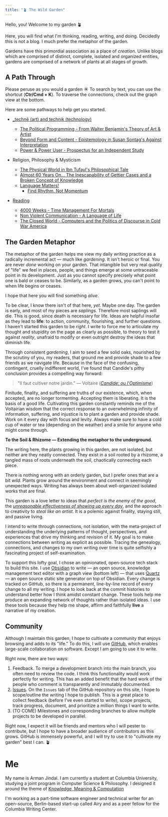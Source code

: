 ```yaml
---
title: "🪴 The Wild Garden"
---
```


Hello, you! Welcome to my garden 🪴 

Here, you will find what I'm thinking, reading, writing, and doing. Decidedly this is not a blog. I much prefer the metaphor of the garden. 

Gardens have this primordial association as a place of *creation*. Unlike blogs which are comprised of distinct, complete, isolated and organized entities, gardens are comprised of a network of plants at all stages of growth. 

## A Path Through
Please peruse as you would a garden ☀️ To search by text, you can use the shortcut (**Ctr/Cmd + K**). To traverse the connections, check out the graph view at the bottom.

Here are some pathways to help get you started.

- [_technē (art) and technik (technology)](https://en.wikipedia.org/wiki/Techne)
	- [The Political Programming - From Walter Benjamin's Theory of Art & Artist](digital-garden/The-Political-Programmer.md) 
	- [Beyond Form and Content - Epistemology in Susan Sontag's Against Interpretation](digital-garden/Beyond-Form-Content.md)
	- [Power & Power User - Prospectus for an Independent Study](digital-garden/Independent%20Study/Power%20&%20Power%20User%20-%20Prospectus.md)

- Religion, Philosophy & Mysticism
	- [The Physical World in Ibn Tufayl's Philosophical Tale](digital-garden/Tools/Ibn-Tufayl.md)
	- [Almost 60 Years On... The Inescapability of Gettier Cases and a Broken Concept of Knowledge](digital-garden/The-Inescapability-of-Gettier%20Cases.md)
	- [Language Matters!](digital-garden/Language%20Matters.md)
		- [Find Rhythm. Not Momentum](digital-garden/Rhythm-Not-Momentum.md)

- [Reading](digital-garden/Book%20Commentaries/Book%20Commentaries.md)
	- [4000 Weeks - Time Management For Mortals](digital-garden/Book%20Commentaries/4000%20Weeks%20-%20Time%20Management%20For%20Mortals.md)
	- [Non Violent Communication - A Language of Life](digital-garden/Book%20Commentaries/Non%20Violent%20Communication%20-%20A%20Language%20of%20Life.md)
	- [The Closed World - Computers and the Politics of Discourse in Cold War America](digital-garden/Book%20Notes/The%20Closed%20World%20-%20Computers%20and%20the%20Politics%20of%20Discourse%20in%20Cold%20War%20America.md)


## The Garden Metaphor
The metaphor of the garden helps me view my daily writing practice as a radically incremental act — much like *gardening*. It isn't heroic or final. You are never *done* working on your garden. That intangible but very real quality of "life" we feel in places, people, and things emerge at some untraceable point in its development. Just as you cannot specify precisely what point one is bald or ceases to be. Similarly, as a garden grows, you can't point to when life begins or ceases. 

I hope that here you will find something *alive*. 

To be clear, I know there isn't of that here, *yet*. Maybe one day. The garden is early, and most of my pieces are *saplings*. Therefore most saplings will die. This is good, since death is necessary for life. Ideas are helpful insofar as they lead to **life**: to action, community, flourishing, and further questions. I haven't started this garden to be *right*. I write to force me to articulate my thought and stupidity on the page as clearly as possible, to theory to test it against *reality*, unafraid to modify or even outright destroy the ideas that diminish life. 

Through consistent *gardening*, I aim to seed a few solid oaks, nourished by the scrutiny of you, my readers, that ground me and provide shade to a few friends as we navigate life. Because in the face of the confusing, contingent, cruelly indifferent world, I've found that Candide's pithy conclusion provides a compelling way forward:

>  "Il faut cultiver notre jardin."
>  — Voltaire ([*Candide: ou l'Optimisme*](https://www.theschooloflife.com/article/cultivate-own-garden-voltaire/))


Finitude, finality, and suffering are truths of our existence, which, when accepted, are no longer tormenting. Accepting them is liberating. It is the basis of a good life. Cultivating this garden constantly reminds me of the Voltairian wisdom that the correct response to an overwhelming infinity of information, suffering, and injustice is to plant a garden and provide shade. Work on it every day with focus and levity. Always make sure to have a cold cup of water or tea (depending on the weather) and a smile for anyone who might come through.

**To the Soil & Rhizome — Extending the metaphor to the underground.** 

The writing here, the plants growing in this garden, are not isolated, but neither are they neatly connected. They exist in a soil rooted by a rhizome, a tangled mass of roots underneath the soil, chaotically connecting each piece. 

There is nothing wrong with an orderly garden, but I prefer ones that are a bit *wild*. Plants grow around the environment and connect in seemingly unexpected ways. Writing has always been about well-organized isolated works that are final. 

This garden is a love letter to ideas that *perfect is the enemy of the good*, the *[unreasonable effectiveness of showing up every day](https://typesense.org/blog/the-unreasonable-effectiveness-of-just-showing-up-everyday/)*, and the approach to creativity to *steal like an artist.* It is a polemic against finality, staying still, and passive living. 

I intend to write through connections, not isolation, with the meta-project of understanding the underlying patterns of thought, perspectives, and experiences that drive my thinking and revision of it. My goal is to make connections between writing as explicit as possible. Tracing the genealogy, connections, and changes to my own writing over time is quite selfishly a fascinating project of self-examination.

To support this lofty goal, I chose an opinionated, open-source tech stack to build this site. I use [Obsidian](https://obsidian.md/) to write — an open source, knowledge management text editor with a graph view (bottom left) — that uses [Quartz](https://quartz.jzhao.xyz/) — an open source static site generator on top of Obsidian. Every change is tracked on GitHub, so there is a permanent, line-by-line record of every change to all my writing. I hope to look back at the commit histories to understand better how I think amidst constant change.  These tools help me produce an expanding network of thoughts rather than isolated ideas. I use these tools because they help me shape, affirm and faithfully **live** a narrative of my creation. 


## Community 
Although I maintain this garden, I hope to cultivate a community that enjoys browsing and adds to its "life."  To do this, I will use [GitHub](https://github.com/armanjindal/armanjindal.github.io), which enables large-scale collaboration on software. Except I am going to use it to write. 

Right now, there are two ways:
1. Feedback. To merge a development branch into the main branch, you often need to review the code. I think this functionality would work perfectly for writing. This has an added benefit that the hard work of the people who comment is transparently and immutably documented. 
2. [Issues](https://github.com/armanjindal/armanjindal.github.io/issues). On the `Issues` tab of the GitHub repository on this site, I hope to scope/outline the writing I hope to publish. This is a great place to collect feedback (before I've even started to write), scope projects, track progress, document, and prioritize a million things I want to write. 
3. (TO COME) Milestones and corresponding branches to allow multiple projects to be developed in parallel. 

Right now, I expect it will be friends and mentors who I will pester to contribute, but I hope to have a broader audience of contributors as this grows. GitHub is immensely powerful, and I will try to use it to "cultivate my garden" best I can. 🪴


# Me
My name is Arman Jindal. I am currently a student at Columbia University, studying a joint program in Computer Science & Philosophy. I designed it around the theme of [Knowledge, Meaning & Computation](digital-garden/Knowledge%20and%20Computation.md)

I'm working as a part-time software engineer and technical writer for an open-source, Berlin-based start-up called Airy and as a peer fellow for the Columbia Writing Center. 